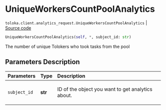 # UniqueWorkersCountPoolAnalytics
`toloka.client.analytics_request.UniqueWorkersCountPoolAnalytics` | [Source code](https://github.com/Toloka/toloka-kit/blob/v1.1.4/src/client/analytics_request.py#L131)

```python
UniqueWorkersCountPoolAnalytics(self, *, subject_id: str)
```

The number of unique Tolokers who took tasks from the pool

## Parameters Description

| Parameters | Type | Description |
| :----------| :----| :-----------|
`subject_id`|**str**|<p>ID of the object you want to get analytics about.</p>

